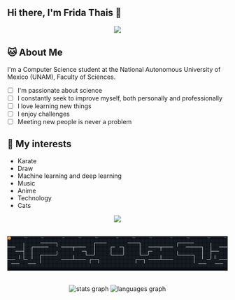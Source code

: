 ## Hi there, I'm Frida Thais 👋

<p align="center">
      <img src="https://media2.giphy.com/media/v1.Y2lkPTc5MGI3NjExYWpmanB3MDVmMnVrcHZ0OWpmbzBsYmpkOTF4OGdpczQzYWdpanhsbiZlcD12MV9pbnRlcm5hbF9naWZfYnlfaWQmY3Q9Zw/4ilFRqgbzbx4c/giphy.gif" />
</p>

## 🐱 About Me
I'm a Computer Science student at the National Autonomous University of Mexico (UNAM), Faculty of Sciences.

- [ ] I'm passionate about science  
- [ ] I constantly seek to improve myself, both personally and professionally  
- [ ] I love learning new things  
- [ ] I enjoy challenges  
- [ ] Meeting new people is never a problem  

## 🤔 My interests

- Karate
- Draw
- Machine learning and deep learning
- Music
- Anime
- Technology
- Cats

<p align="center">
<img src="https://github-readme-streak-stats.herokuapp.com?user=Thacha26&hide_longest_streak=true)](https://git.io/streak-stats)" />
</p>

##


</picture>
<div align="center">
  <picture>
    <img alt="Pacman Dark Mode" src="https://raw.githubusercontent.com/Thacha26/Thacha26/output/pacman-contribution-graph-dark.svg" style="background-color: #000;">
  </picture>
</div>

##
<div align="center">
  <img src="https://github-readme-stats.vercel.app/api?username=Thacha26&hide_title=false&hide_rank=false&show_icons=true&include_all_commits=true&count_private=true&disable_animations=false&theme=dracula&locale=en&hide_border=false&order=1" height="150" alt="stats graph"  />
  <img src="https://github-readme-stats.vercel.app/api/top-langs?username=Thacha26&locale=en&hide_title=false&layout=compact&card_width=320&langs_count=5&theme=dracula&hide_border=false&order=2" height="150" alt="languages graph"  />
</div>

###

